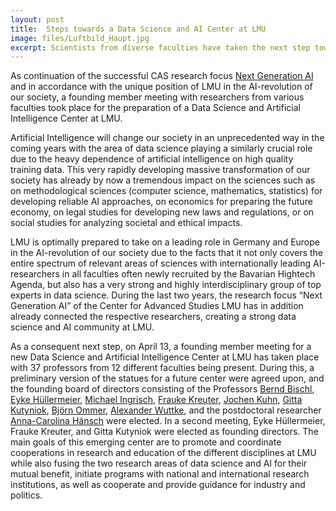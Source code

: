 ```yaml
---
layout: post
title:  Steps towards a Data Science and AI Center at LMU
image: files/Luftbild_Haupt.jpg
excerpt: Scientists from diverse faculties have taken the next step towards a Data Science and Artificial Intelligence Center at LMU
---
```


As continuation of the successful CAS research focus [Next Generation AI](https://www.en.cas.uni-muenchen.de/research_focus/next_generation_ai/index.html) and in accordance with the unique position of LMU in the AI-revolution of our society, a founding member meeting with researchers from various faculties took place for the preparation of a Data Science and Artificial Intelligence Center at LMU.

Artificial Intelligence will change our society in an unprecedented way in the coming years with the area of data science playing a similarly crucial role due to the heavy dependence of artificial intelligence on high quality training data. This very rapidly developing massive transformation of our society has already by now a tremendous impact on the sciences such as on methodological sciences (computer science, mathematics, statistics) for developing reliable AI approaches, on economics for preparing the future economy, on legal studies for developing new laws and regulations, or on social studies for analyzing societal and ethical impacts.

LMU is optimally prepared to take on a leading role in Germany and Europe in the AI-revolution of our society due to the facts that it not only covers the entire spectrum of relevant areas of sciences with internationally leading AI-researchers in all faculties often newly recruited by the Bavarian Hightech Agenda, but also has a very strong and highly interdisciplinary group of top experts in data science. During the last two years, the research focus “Next Generation AI” of the Center for Advanced Studies LMU has in addition already connected the respective researchers, creating a strong data science and AI community at LMU. 

As a consequent next step, on April 13, a founding member meeting for a new Data Science and Artificial Intelligence Center at LMU has taken place with 37 professors from 12 different faculties being present.
During this, a preliminary version of the statues for a future center were agreed upon, and the founding board of directors consisting of the Professors [Bernd Bischl](https://www.slds.stat.uni-muenchen.de/people/bischl/), [Eyke Hüllermeier](https://www.kiml.ifi.lmu.de/people/professors/huellermeier/index.html), [Michael Ingrisch](https://www.lmu-klinikum.de/radiologie/forschung/clinical-data-science/0e8a3ac188dad3f9), [Frauke Kreuter](https://www.soda.statistik.uni-muenchen.de/people/professors/kreuter1/index.html), [Jochen Kuhn](https://www.didaktik.physik.uni-muenchen.de/lehrstuhlleitung/index.html), [Gitta Kutyniok](https://www.ai.math.uni-muenchen.de/members/professor/kutyniok/index.html), [Björn Ommer](https://ommer-lab.com/people/ommer/), [Alexander Wuttke](https://www.alexander-wuttke.de/), and the postdoctoral researcher [Anna-Carolina Hänsch](https://www.soda.statistik.uni-muenchen.de/people/employees/haensch/index.html) were elected.  In a second meeting, Eyke Hüllermeier, Frauke Kreuter, and Gitta Kutyniok were elected as founding directors. The main goals of this emerging center are to promote and coordinate cooperations in research and education of the different disciplines at LMU while also fusing the two research areas of data science and AI for their mutual benefit, initiate programs with national and international research institutions, as well as cooperate and provide guidance for industry and politics.  
